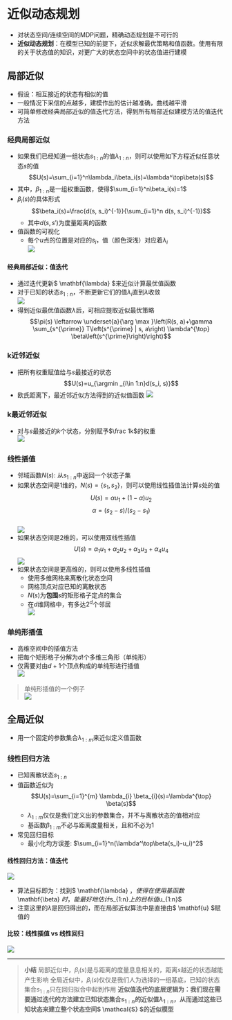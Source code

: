 # 近似动态规划
+ 对状态空间/连续空间的MDP问题，精确动态规划是不可行的
+ **近似动态规划**：在模型已知的前提下，近似求解最优策略和值函数。使用有限的关于状态值的知识，对更广大的状态空间中的状态值进行建模

## 局部近似
+ 假设：相互接近的状态有相似的值
+ 一般情况下采信的点越多，建模作出的估计越准确，曲线越平滑
+ 可简单修改经典局部近似的值迭代方法，得到所有局部近似建模方法的值迭代方法

### 经典局部近似
+ 如果我们已经知道一组状态$s_{1:n}$的值$\lambda_{1:n}$，则可以使用如下方程近似任意状态$s$的值
$$U(s)=\sum_{i=1}^n\lambda_i\beta_i(s)=\lambda^\top\beta(s)$$
+ 其中，$\beta_{1:n}$是一组权重函数，使得$\sum_{i=1}^n\beta_i(s)=1$
+ $\beta_i(s)$的具体形式
$$\beta_i(s)=\frac{d(s, s_i)^{-1}}{\sum_{i=1}^n d(s, s_i)^{-1}}$$
  + 其中$d(s, s')$为度量距离的函数
+ 值函数的可视化
  + 每个$u$点的位置是对应的$s_i$，值（颜色深浅）对应着$\lambda_i$  
  ![](img/2020-04-22-22-13-10.png)

#### 经典局部近似：值迭代
+ 通过迭代更新$ \mathbf{\lambda} $来近似计算最优值函数
+ 对于已知的状态$s_{1:n}$，不断更新它们的值$\lambda_i$直到$\lambda$收敛  
![](img/2020-04-22-22-23-38.png)
+ 得到近似最优值函数$\lambda$后，可相应提取近似最优策略
  $$\pi(s) \leftarrow \underset{a}{\arg \max }\left(R(s, a)+\gamma \sum_{s^{\prime}} T\left(s^{\prime} | s, a\right) \lambda^{\top} \beta\left(s^{\prime}\right)\right)$$

### k近邻近似
+ 把所有权重赋值给与$s$最接近的状态
  $$U(s)=u_{\argmin _{i\in 1:n}d(s_i, s)}$$
+ 欧氏距离下，最近邻近似方法得到的近似值函数
  ![](img/2020-04-22-22-30-33.png)

### k最近邻近似
+ 对与$s$最接近的$k$个状态，分别赋予$\frac 1k$的权重  
  ![](img/2020-04-22-22-32-26.png)

### 线性插值
+ 邻域函数$N(s)$: 从$s_{1:n}$中返回一个状态子集
+ 如果状态空间是1维的，$N(s)=\{s_1, s_2\}$，则可以使用线性插值法计算$s$处的值
  $$U(s)=\alpha u_1+(1-\alpha)u_2$$
  $$\alpha = (s_2-s)/(s_2-s_1)$$  
  ![](img/2020-04-22-22-41-14.png)
+ 如果状态空间是2维的，可以使用双线性插值
  $$U(s)=\alpha_1u_1+\alpha_2u_2+\alpha_3u_3+\alpha_4u_4$$
  ![](img/2020-04-22-22-42-51.png)
+ 如果状态空间是更高维的，则可以使用多线性插值
  + 使用多维网格来离散化状态空间
  + 网格顶点对应已知的离散状态
  + $N(s)$为**包围**$s$的矩形格子定点的集合
  + 在$d$维网格中，有多达$2^d$个邻居  
  ![](img/2020-04-22-22-45-43.png)

### 单纯形插值
+ 高维空间中的插值方法
+ 把每个矩形格子分解为$d!$个多维三角形（单纯形）
+ 仅需要对由$d+1$个顶点构成的单纯形进行插值  
  ![](img/2020-04-22-22-48-11.png)

> 单纯形插值的一个例子  
> ![](img/2020-04-22-22-51-06.png)

## 全局近似
+ 用一个固定的参数集合$\lambda_{1:m}$来近似定义值函数

### 线性回归方法
+ 已知离散状态$s_{1:n}$
+ 值函数近似为
  $$U(s)=\sum_{i=1}^{m} \lambda_{i} \beta_{i}(s)=\lambda^{\top} \beta(s)$$
  + $\lambda_{1:m}$仅仅是我们定义出的参数集合，并不与离散状态的值相对应
  + 基函数$\beta_{1:m}$不必与距离度量相关，且和不必为1
+ 常见回归目标
  + 最小化均方误差: $\sum_{i=1}^n(\lambda^\top\beta(s_i)-u_i)^2$

#### 线性回归方法：值迭代
![](img/2020-04-22-23-01-36.png)
+ 算法目标即为：找到$ \mathbf{\lambda} $，使得在使用基函数$ \mathbf{\beta} $时，能最好地估计$s_{1:n}$上的目标值$u_{1:n}$
+ 注意这里的$\lambda$是回归得出的，而在局部近似算法中是直接由$ \mathbf{u} $赋值的

#### 比较：线性插值 vs 线性回归
![](img/2020-04-22-23-17-42.png)

---
> **小结**
> 局部近似中，$\beta_i(s)$是与距离的度量息息相关的，距离$s$越近的状态越能产生影响
> 全局近似中，$\beta_i(s)$仅仅是我们人为选择的一组基底，已知的状态集合$s_{1:n}$只在回归拟合中起到作用
> **近似值迭代的底层逻辑为：我们现在需要通过迭代的方法建立已知状态集合$s_{1:n}$的近似值$\lambda_{1:n}$，从而通过这些已知状态来建立整个状态空间$ \mathcal{S} $的近似模型**


